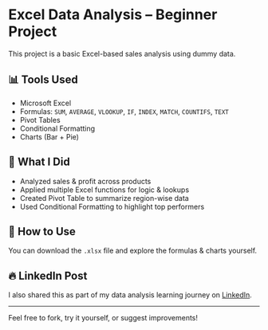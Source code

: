 # Excel Data Analysis – Beginner Project

This project is a basic Excel-based sales analysis using dummy data.

## 📊 Tools Used
- Microsoft Excel
- Formulas: `SUM`, `AVERAGE`, `VLOOKUP`, `IF`, `INDEX`, `MATCH`, `COUNTIFS`, `TEXT`
- Pivot Tables
- Conditional Formatting
- Charts (Bar + Pie)

## 🧪 What I Did
- Analyzed sales & profit across products
- Applied multiple Excel functions for logic & lookups
- Created Pivot Table to summarize region-wise data
- Used Conditional Formatting to highlight top performers

## 🔗 How to Use
You can download the `.xlsx` file and explore the formulas & charts yourself.

## 🔥 LinkedIn Post
I also shared this as part of my data analysis learning journey on [LinkedIn](https://www.linkedin.com/in/bilal-ahmed).

---

Feel free to fork, try it yourself, or suggest improvements!
